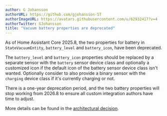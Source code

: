```yaml
---
author: G Johansson
authorURL: https://github.com/gjohansson-ST
authorImageURL: https://avatars.githubusercontent.com/u/62932417?v=4
authorTwitter: GJohansson
title: "Vacuum battery properties are deprecated"
---
```


As of Home Assistant Core 2025.8, the two properties for battery in `StateVacuumEntity`, `battery_level` and `battery_icon`, have been deprecated.

The `battery_level` and `battery_icon` properties should be replaced by a separate sensor with the `battery` sensor device class and optionally a customized icon if the default icon of the battery sensor device class isn't wanted.
Optionally consider to also provide a binary sensor with the `charging` device class if it's currently charging or not.

There is a one-year deprecation period, and the two battery properties will stop working from 2026.8 to ensure all custom integration authors have time to adjust.

More details can be found in the [architectural decision](https://github.com/home-assistant/architecture/discussions/938).
